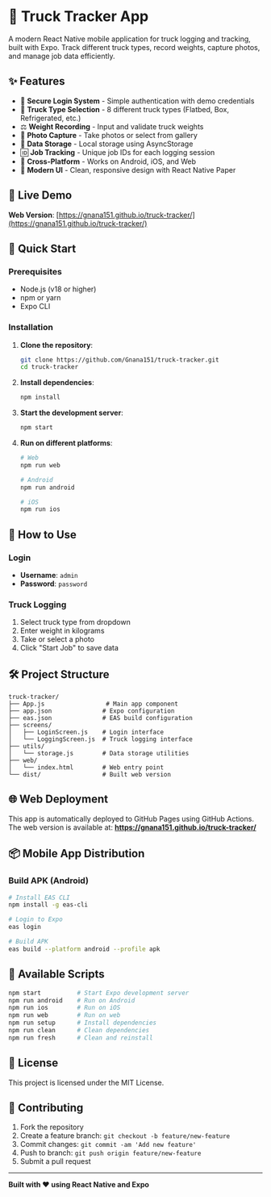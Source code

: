 # 🚛 Truck Tracker App

A modern React Native mobile application for truck logging and tracking, built with Expo. Track different truck types, record weights, capture photos, and manage job data efficiently.

## ✨ Features

- 🔐 **Secure Login System** - Simple authentication with demo credentials
- 🚛 **Truck Type Selection** - 8 different truck types (Flatbed, Box, Refrigerated, etc.)
- ⚖️ **Weight Recording** - Input and validate truck weights
- 📸 **Photo Capture** - Take photos or select from gallery
- 💾 **Data Storage** - Local storage using AsyncStorage
- 🆔 **Job Tracking** - Unique job IDs for each logging session
- 📱 **Cross-Platform** - Works on Android, iOS, and Web
- 🎨 **Modern UI** - Clean, responsive design with React Native Paper

## 🚀 Live Demo

**Web Version**: [https://gnana151.github.io/truck-tracker/](https://gnana151.github.io/truck-tracker/)

## 🚀 Quick Start

### Prerequisites

- Node.js (v18 or higher)
- npm or yarn
- Expo CLI

### Installation

1. **Clone the repository**:
   ```bash
   git clone https://github.com/Gnana151/truck-tracker.git
   cd truck-tracker
   ```

2. **Install dependencies**:
   ```bash
   npm install
   ```

3. **Start the development server**:
   ```bash
   npm start
   ```

4. **Run on different platforms**:
   ```bash
   # Web
   npm run web
   
   # Android
   npm run android
   
   # iOS
   npm run ios
   ```

## 📱 How to Use

### Login
- **Username**: `admin`
- **Password**: `password`

### Truck Logging
1. Select truck type from dropdown
2. Enter weight in kilograms
3. Take or select a photo
4. Click "Start Job" to save data

## 🛠️ Project Structure

```
truck-tracker/
├── App.js                 # Main app component
├── app.json              # Expo configuration
├── eas.json              # EAS build configuration
├── screens/
│   ├── LoginScreen.js    # Login interface
│   └── LoggingScreen.js  # Truck logging interface
├── utils/
│   └── storage.js        # Data storage utilities
├── web/
│   └── index.html        # Web entry point
└── dist/                 # Built web version
```

## 🌐 Web Deployment

This app is automatically deployed to GitHub Pages using GitHub Actions. The web version is available at:
**https://gnana151.github.io/truck-tracker/**

## 📦 Mobile App Distribution

### Build APK (Android)
```bash
# Install EAS CLI
npm install -g eas-cli

# Login to Expo
eas login

# Build APK
eas build --platform android --profile apk
```

## 🔧 Available Scripts

```bash
npm start          # Start Expo development server
npm run android    # Run on Android
npm run ios        # Run on iOS
npm run web        # Run on web
npm run setup      # Install dependencies
npm run clean      # Clean dependencies
npm run fresh      # Clean and reinstall
```

## 📄 License

This project is licensed under the MIT License.

## 🤝 Contributing

1. Fork the repository
2. Create a feature branch: `git checkout -b feature/new-feature`
3. Commit changes: `git commit -am 'Add new feature'`
4. Push to branch: `git push origin feature/new-feature`
5. Submit a pull request

---

**Built with ❤️ using React Native and Expo**